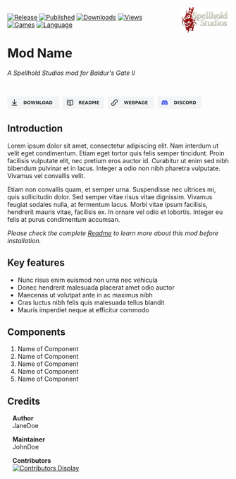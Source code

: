 <picture>
  <source media="(prefers-color-scheme: dark)" srcset="https://raw.githubusercontent.com/Spellhold-Studios/Spellhold-Studios.github.io/main/assets/images/shs-corner-logo.png" />
  <source media="(prefers-color-scheme: light)" srcset="https://raw.githubusercontent.com/Spellhold-Studios/Spellhold-Studios.github.io/main/assets/images/shs-corner-logo.png" />
  <img align="right" alt="SHS logo" src="https://raw.githubusercontent.com/Spellhold-Studios/Spellhold-Studios.github.io/main/assets/images/shs-corner-logo.png" width="22%">
</picture>

[![Release](https://img.shields.io/github/v/release/Spellhold-Studios/template-basic?include_prereleases&color=%2392403a)](https://github.com/Spellhold-Studios/template-basic/releases/latest)
[![Published](https://img.shields.io/github/release-date/Spellhold-Studios/template-basic?display_date=published_at&label=published&color=%2392403a)](https://github.com/Spellhold-Studios/template-basic/releases/latest)
[![Downloads](https://img.shields.io/github/downloads/Spellhold-Studios/template-basic/total?color=%2392403a)](https://github.com/Spellhold-Studios/template-basic/releases)
[![Views](https://badges.pufler.dev/visits/Spellhold-Studios/template-basic?label=views&color=%2392403a)](https://github.com/Spellhold-Studios/template-basic/releases)
<br>
[![Games](https://img.shields.io/badge/games-BG2%20%a0%20BGT%20%a0%20BG2%3AEE%20%a0%20EET-%2392403a)](https://github.com/Spellhold-Studios/template-basic/releases)
[![Language](https://img.shields.io/badge/language-en%20%a0%20de%20%a0%20fr%20%a0%20zh--CN%20%a0%20zh--TW-%2392403a)](https://github.com/Spellhold-Studios/template-basic/releases)

# Mod Name

*A Spellhold Studios mod for Baldur's Gate II*

<br>

[<img alt="Download" src="https://raw.githubusercontent.com/Spellhold-Studios/Spellhold-Studios.github.io/main/assets/buttons/download.svg" height="28">](https://github.com/Spellhold-Studios/template-basic/releases/latest)&nbsp;
[<img alt="Readme" src="https://raw.githubusercontent.com/Spellhold-Studios/Spellhold-Studios.github.io/main/assets/buttons/readme.svg" height="28">](https://sampsca.github.io/SHS_Readme.html)&nbsp;
[<img alt="Webpage" src="https://raw.githubusercontent.com/Spellhold-Studios/Spellhold-Studios.github.io/main/assets/buttons/webpage.svg" height="28">](https://spellhold-studios.github.io/)&nbsp;
[<img alt="Discord" src="https://raw.githubusercontent.com/Spellhold-Studios/Spellhold-Studios.github.io/main/assets/buttons/discord-blue.svg" height="28">](https://discord.gg/pE2Njbdb2a)

## Introduction

Lorem ipsum dolor sit amet, consectetur adipiscing elit. Nam interdum ut velit eget condimentum. Etiam eget tortor quis felis semper tincidunt. Proin facilisis vulputate elit, nec pretium eros auctor id. Curabitur ut enim sed nibh bibendum pulvinar et in lacus. Integer a odio non nibh pharetra vulputate. Vivamus vel convallis velit.

Etiam non convallis quam, et semper urna. Suspendisse nec ultrices mi, quis sollicitudin dolor. Sed semper vitae risus vitae dignissim. Vivamus feugiat sodales nulla, at fermentum lacus. Morbi vitae ipsum facilisis, hendrerit mauris vitae, facilisis ex. In ornare vel odio et lobortis. Integer eu felis at purus condimentum accumsan.

*Please check the complete [Readme]() to learn more about this mod before installation.*

## Key features

- Nunc risus enim euismod non urna nec vehicula 
- Donec hendrerit malesuada placerat amet odio auctor
- Maecenas ut volutpat ante in ac maximus nibh
- Cras luctus nibh felis quis malesuada tellus blandit
- Mauris imperdiet neque at efficitur commodo

## Components

1. Name of Component
2. Name of Component
3. Name of Component
4. Name of Component
5. Name of Component

## Credits

&nbsp;&nbsp; **Author**  
&nbsp;&nbsp; JaneDoe

&nbsp;&nbsp; **Maintainer**  
&nbsp;&nbsp; JohnDoe

&nbsp;&nbsp; **Contributors**  
&nbsp;&nbsp; [![Contributors Display](https://badges.pufler.dev/contributors/Spellhold-Studios/template-basic?size=29&padding=5&perRow=15&bots=false)](https://github.com/Spellhold-Studios/template-basic/graphs/contributors)
